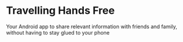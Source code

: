 # Travelling Hands Free
Your Android app to share relevant information with friends and family, without having to stay glued to your phone
